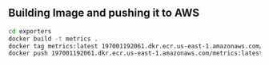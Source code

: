 ## Building Image and pushing it to AWS
```bash
cd exporters
docker build -t metrics .
docker tag metrics:latest 197001192061.dkr.ecr.us-east-1.amazonaws.com/metrics:latest
docker push 197001192061.dkr.ecr.us-east-1.amazonaws.com/metrics:latest
```